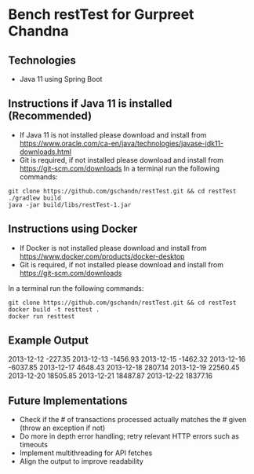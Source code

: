 # Bench restTest for Gurpreet Chandna

## Technologies
- Java 11 using Spring Boot

## Instructions if Java 11 is installed (Recommended)
- If Java 11 is not installed please download and install from https://www.oracle.com/ca-en/java/technologies/javase-jdk11-downloads.html
- Git is required, if not installed please download and install from https://git-scm.com/downloads
In a terminal run the following commands:
```
git clone https://github.com/gschandn/restTest.git && cd restTest
./gradlew build
java -jar build/libs/restTest-1.jar 
```

## Instructions using Docker
- If Docker is not installed please download and install from https://www.docker.com/products/docker-desktop
- Git is required, if not installed please download and install from https://git-scm.com/downloads

In a terminal run the following commands:
```
git clone https://github.com/gschandn/restTest.git && cd restTest
docker build -t resttest .
docker run resttest
```

## Example Output
2013-12-12 -227.35
2013-12-13 -1456.93
2013-12-15 -1462.32
2013-12-16 -6037.85
2013-12-17 4648.43
2013-12-18 2807.14
2013-12-19 22560.45
2013-12-20 18505.85
2013-12-21 18487.87
2013-12-22 18377.16

## Future Implementations
- Check if the # of transactions processed actually matches the # given (throw an exception if not)
- Do more in depth error handling; retry relevant HTTP errors such as timeouts
- Implement multithreading for API fetches 
- Align the output to improve readability

